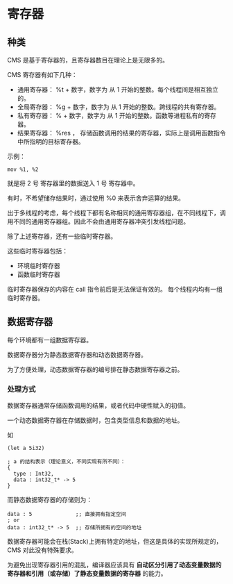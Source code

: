 # 寄存器

## 种类

CMS 是基于寄存器的，且寄存器数目在理论上是无限多的。

CMS 寄存器有如下几种：

- 通用寄存器： %t + 数字，数字为 从 1 开始的整数。每个线程间是相互独立的。
- 全局寄存器： %g + 数字，数字为 从 1 开始的整数。跨线程的共有寄存器。
- 私有寄存器： % + 数字，数字为 从 1 开始的整数。函数等进程私有的寄存器。
- 结果寄存器： %res ， 存储函数调用的结果的寄存器，实际上是调用函数指令中所指明的目标寄存器。

示例：

```
mov %1, %2
```

就是将 2 号 寄存器里的数据送入 1 号 寄存器中。

有时，不希望储存结果时，通过使用 %0 来表示舍弃运算的结果。

出于多线程的考虑，每个线程下都有名称相同的通用寄存器组，在不同线程下，调用不同的通用寄存器组。因此不会由通用寄存器冲突引发线程问题。

除了上述寄存器，还有一些临时寄存器。

这些临时寄存器包括：

- 环境临时寄存器
- 函数临时寄存器

临时寄存器保存的内容在 call 指令前后是无法保证有效的。
每个线程内均有一组临时寄存器。

## 数据寄存器

每个环境都有一组数据寄存器。

数据寄存器分为静态数据寄存器和动态数据寄存器。

为了方便处理，动态数据寄存器的编号排在静态数据寄存器之前。

### 处理方式

数据寄存器通常存储函数调用的结果，或者代码中硬性赋入的初值。

一个动态数据寄存器在存储数据时，包含类型信息和数据的地址。

如
```
(let a 5i32)

; a 的结构表示（理论意义，不同实现有所不同）：
{
  type : Int32,
  data : int32_t* -> 5
}
```

而静态数据寄存器的存储则为：

```
data : 5              ;; 直接拥有指定空间
; or
data : int32_t* -> 5  ;; 存储所拥有的空间的地址
```

数据寄存器可能会在栈(Stack)上拥有特定的地址，但这是具体的实现所规定的， CMS 对此没有特殊要求。

为避免出现寄存器引用的混乱，编译器应该具有 **自动区分引用了动态变量数据的寄存器和引用（或存储）了静态变量数据的寄存器** 的能力。
